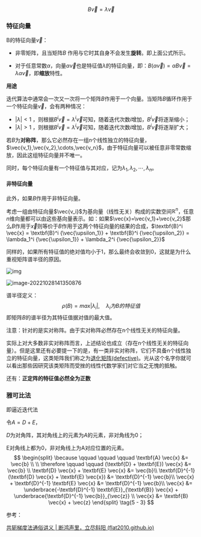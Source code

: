 $$
B\vec{v}=\lambda \vec{v}
$$



### 特征向量

B的特征向量$\vec{v}$：

- 非零矩阵，且当矩阵$B$ 作用与它时其自身不会发生**旋转**。即上面公式所示。

- 对于任意常数$\alpha$，向量$\alpha \vec{v}$也是特征值$\lambda$的特征向量，即：$B(\alpha\vec{v})=\alpha B \vec{v}=\lambda\alpha\vec{v}$，即**缩放**特性。

**用途**

迭代算法中通常会一次又一次将一个矩阵$B$作用于一个向量。当矩阵$B$循环作用于一个特征向量$\vec{v}$，会有两种情况：

- $|\lambda |\lt 1$ ，则根据$B^i\vec{v}=\lambda^i\vec{v}$可知，随着迭代次数$i$增加，$B^i\vec{v}$将逐渐缩小；
- $|\lambda |\gt 1$ ，则根据$B^i\vec{v}=\lambda^i\vec{v}$可知，随着迭代次数$i$增加，$B^i\vec{v}$将逐渐扩大；

若$B$为**对称阵**，那么它必然存在一组$n$个线性独立的特征向量，$\vec{v_1},\vec{v_2},\cdots,\vec{v_n}$，由于特征向量可以被任意非零常数缩放，因此这组特征向量并不唯一。

同时，每个特征向量有一个特征值与其对应，记为$\lambda_1,\lambda_2,\cdots,\lambda_n$。

#### 非特征向量

此外，如果$B$作用于非特征向量。

考虑一组由特征向量$\vec{v_i}$为基向量（线性无关）构成的实数空间$\mathbb{R}^n$，任意$n$维向量都可以由这些基向量表示。如：如果$\vec{x}=\vec{v_1}+\vec{v_2}$那么$B$作用于$\vec{x}$则等价于$B$作用于这两个特征向量的结果的合成，$\textbf{B}^i \vec{x} = \textbf{B}^i {\vec{\upsilon_1}} + \textbf{B}^i {\vec{\upsilon_2}} = \lambda_1^i {\vec{\upsilon_1}} + \lambda_2^i {\vec{\upsilon_2}}$

同样的，如果所有特征值的绝对值均小于1，那么最终会收敛到0，这就是为什么重视矩阵谱半径的原因。

![img](./imags/%E7%9F%A9%E9%98%B5%E4%BD%9C%E7%94%A8%E4%BA%8E%E4%BB%BB%E6%84%8F%E5%90%91%E9%87%8F%E7%9A%84%E8%BF%AD%E4%BB%A3%E7%A4%BA%E6%84%8F%E5%9B%BE.png)

![image-20221028141350876](./imags/image-20221028141350876.png)

谱半径定义：
$$
\rho(B)=max|\lambda_i|,\quad \lambda_i为B的特征值
$$
即矩阵$B$的谱半径为其特征值据对值的最大值。

注意：针对的是实对称阵。由于实对称阵必然存在n个线性无关的特征向量。

实际上对大多数非实对称阵而言，上述结论也成立（存在n个线性无关的特征向量）。但是这里还有必要提一下的是，有一类非实对称阵，它们不具备n个线性独立的特征向量，这类矩阵我们称之为[退化矩阵(defective)](https://en.wikipedia.org/wiki/Defective_matrix)。光从这个名字你就可以看出那些因研究该类矩阵而受挫的线性代数学家们对它当之无愧的抵触。

还有：**正定阵的特征值必然全为正数**

### 雅可比法

即逼近迭代法

令$A=D+E$，

$D$为对角阵，其对角线上的元素为$A$的元素，非对角线为0；

E对角线上都为0，非对角线上为A对应位置的元素。
$$
\begin{split} \because \qquad \qquad \qquad \textbf{A} \vec{x} &= \vec{b} \\ \\ \therefore \qquad \qquad (\textbf{D} + \textbf{E}) \vec{x} &= \vec{b} \\ \textbf{D} \vec{x} + \textbf{E} \vec{x} &=  \vec{b}\\ \textbf{D}^{-1} (\textbf{D} \vec{x} + \textbf{E} \vec{x}) &= \textbf{D}^{-1} \vec{b}\\ \vec{x} + \textbf{D}^{-1} \textbf{E} \vec{x} &=  \textbf{D}^{-1} \vec{b}\\ \vec{x} &= \underbrace{-\textbf{D}^{-1} \textbf{E}}_{\textbf{B}} \vec{x} +  \underbrace{\textbf{D}^{-1} \vec{b}}_{\vec{z}} \\ \vec{x} &= \textbf{B} \vec{x}  + \vec{z} \end{split} \tag{5 - 3}
$$




参考：

[共轭梯度法通俗讲义 | 断鸿声里，立尽斜阳 (flat2010.github.io)](https://flat2010.github.io/2018/10/26/共轭梯度法通俗讲义/#译者后记)